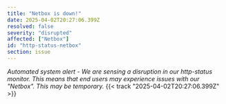 ```yaml
---
title: "Netbox is down!"
date: 2025-04-02T20:27:06.399Z
resolved: false
severity: "disrupted"
affected: ["Netbox"]
id: "http-status-netbox"
section: issue
---
```


**Automated system alert* - We are sensing a disruption in our http-status monitor. This means that end users may experience issues with our "Netbox". This may be temporary.* {{< track "2025-04-02T20:27:06.399Z" >}}
